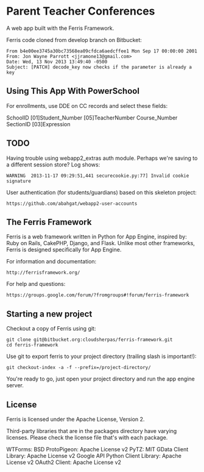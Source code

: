 Parent Teacher Conferences
==========================

A web app built with the Ferris Framework.

Ferris code cloned from develop branch on Bitbucket:
 
    From b4e00ee3745a30bc73568ea09cfdca6aedcffee1 Mon Sep 17 00:00:00 2001
    From: Jon Wayne Parrott <jjramone13@gmail.com>
    Date: Wed, 13 Nov 2013 13:49:40 -0500
    Subject: [PATCH] decode_key now checks if the parameter is already a key
    
    
Using This App With PowerSchool
-------------------------------

For enrollments, use DDE on CC records and select these fields:

SchoolID
[01]Student_Number
[05]TeacherNumber
Course_Number
SectionID
[03]Expression


TODO
----

Having trouble using webapp2\_extras auth module. Perhaps we're 
saving to a different session store? Log shows:

    WARNING  2013-11-17 09:29:51,441 securecookie.py:77] Invalid cookie signature 

User authentication (for students/guardians) based on this skeleton project:

    https://github.com/abahgat/webapp2-user-accounts


The Ferris Framework
--------------------

Ferris is a web framework written in Python for App Engine, inspired by: Ruby on Rails, CakePHP, Django, and Flask. Unlike most other frameworks, Ferris is designed specifically for App Engine.

For information and documentation:

    http://ferrisframework.org/

For help and questions: 

    https://groups.google.com/forum/?fromgroups#!forum/ferris-framework


Starting a new project
----------------------

Checkout a copy of Ferris using git:

    git clone git@bitbucket.org:cloudsherpas/ferris-framework.git
    cd ferris-framework

Use git to export ferris to your project directory (trailing slash is important!):

    git checkout-index -a -f --prefix=/project-directory/

You're ready to go, just open your project directory and  run the app engine server.


License
-------

Ferris is licensed under the Apache License, Version 2.

Third-party libraries that are in the packages directory have varying licenses. Please check the license file that's with each package.

WTForms: BSD
ProtoPigeon: Apache License v2
PyTZ: MIT
GData Client Library: Apache License v2
Google API Python Client Library: Apache License v2
OAuth2 Client: Apache License v2
